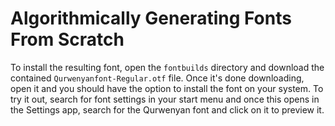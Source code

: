 # Algorithmically Generating Fonts From Scratch

To install the resulting font, open the `fontbuilds` directory and download the contained `Qurwenyanfont-Regular.otf` file. Once it's done downloading, open it and you should have the option to install the font on your system. To try it out, search for font settings in your start menu and once this opens in the Settings app, search for the Qurwenyan font and click on it to preview it.